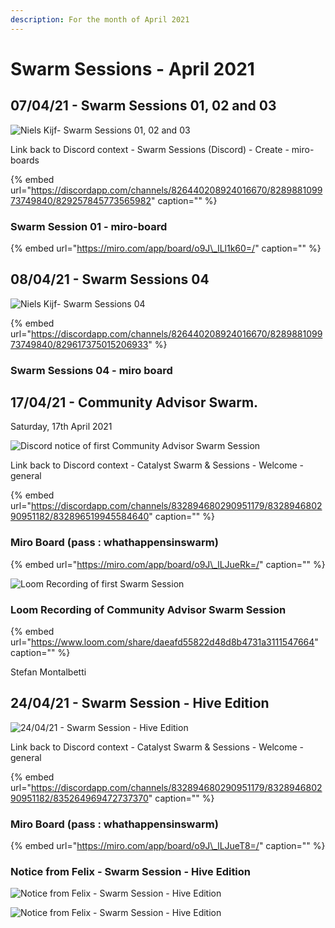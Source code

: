 ```yaml
---
description: For the month of April 2021
---
```


# Swarm Sessions - April 2021

## 07/04/21 - Swarm Sessions 01, 02 and 03

![Niels Kijf- Swarm Sessions 01, 02 and 03](https://user-images.githubusercontent.com/25156451/123984698-c230f700-d9bc-11eb-98a0-d3b6de2216fa.png)

Link back to Discord context - Swarm Sessions \(Discord\) - Create - miro-boards

{% embed url="https://discordapp.com/channels/826440208924016670/828988109973749840/829257845773565982" caption="" %}

### Swarm Session 01 - miro-board

{% embed url="https://miro.com/app/board/o9J\_lLl1k60=/" caption="" %}

## 08/04/21 - Swarm Sessions 04

![Niels Kijf- Swarm Sessions 04](https://user-images.githubusercontent.com/25156451/123988006-8cd9d880-d9bf-11eb-921d-8d4a9098e4fb.png)

{% embed url="https://discordapp.com/channels/826440208924016670/828988109973749840/829617375015206933" %}

### Swarm Sessions 04 - miro board



## 17/04/21 - Community Advisor Swarm.

Saturday, 17th April 2021

![Discord notice of first Community Advisor Swarm Session](https://user-images.githubusercontent.com/25156451/123556093-45660900-d781-11eb-8071-875f163170b7.png)

Link back to Discord context - Catalyst Swarm & Sessions - Welcome - general

{% embed url="https://discordapp.com/channels/832894680290951179/832894680290951182/832896519945584640" caption="" %}

### Miro Board \(pass : whathappensinswarm\)

{% embed url="https://miro.com/app/board/o9J\_lLJueRk=/" caption="" %}

![Loom Recording of first Swarm Session](https://user-images.githubusercontent.com/25156451/123557249-c1634f80-d787-11eb-91d4-5819e4f660d7.png)

### Loom Recording of Community Advisor Swarm Session

{% embed url="https://www.loom.com/share/daeafd55822d48d8b4731a3111547664" caption="" %}

Stefan Montalbetti

## 24/04/21 - Swarm Session - Hive Edition

![24/04/21 - Swarm Session - Hive Edition](https://user-images.githubusercontent.com/25156451/123557604-bdd0c800-d789-11eb-923d-05a714227676.png)

Link back to Discord context - Catalyst Swarm & Sessions - Welcome - general

{% embed url="https://discordapp.com/channels/832894680290951179/832894680290951182/835264969472737370" caption="" %}

### Miro Board \(pass : whathappensinswarm\)

{% embed url="https://miro.com/app/board/o9J\_lLJueT8=/" caption="" %}

### Notice from Felix - Swarm Session - Hive Edition

![Notice from Felix - Swarm Session - Hive Edition](https://user-images.githubusercontent.com/25156451/123557769-be1d9300-d78a-11eb-9f9d-544182cce370.png)

![Notice from Felix - Swarm Session - Hive Edition](https://user-images.githubusercontent.com/25156451/123557777-c544a100-d78a-11eb-9a45-bb3f0cf4c9db.png)

